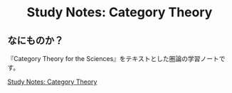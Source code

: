 <html lang="ja">
    <head>
        <meta charset="utf-8" />
    </head>
    <body>
<h1><center>Study Notes: Category Theory</center></h1>
<h2>なにものか？</h2>
<p>
『Category Theory for the Sciences』をテキストとした圏論の学習ノートです。
</p>
<a href="https://boyoyon.github.io/StudyNotes_CategoryTheory/StudyNotes_CategoryThory.html">Study Notes: Category Theory</a>
    </body>
</html>
